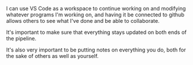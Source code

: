 I can use VS Code as a workspace to continue working on and
modifying whatever programs I'm working on, and having it be
connected to github allows others to see what I've done and be
able to collaborate.

It's important to make sure that everything stays updated on
both ends of the pipeline.

It's also very important to be putting notes on everything you
do, both for the sake of others as well as yourself.